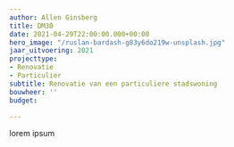 ```yaml
---
author: Allen Ginsberg
title: DM30
date: 2021-04-29T22:00:00.000+00:00
hero_image: "/ruslan-bardash-g83y6do219w-unsplash.jpg"
jaar_uitvoering: 2021
projecttype:
- Renovatie
- Particulier
subtitle: Renovatie van een particuliere stadswoning
bouwheer: ''
budget: 

---
```

lorem ipsum